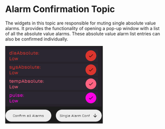 # Alarm Confirmation Topic

The widgets in this topic are responsible for muting single absolute value alarms. It provides the functionality of opening a pop-up window with a list of all the absolute value alarms.
These absolute value alarm list entries can also be confirmed individually.

![AlarmConfirmation](./TopicScreenshots/alarmConfirmation.PNG)